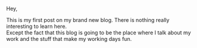 Hey,

This is my first post on my brand new blog. There is nothing really interesting to learn here.   
Except the fact that this blog is going to be the place where I talk about my work and the stuff that make my working days fun.